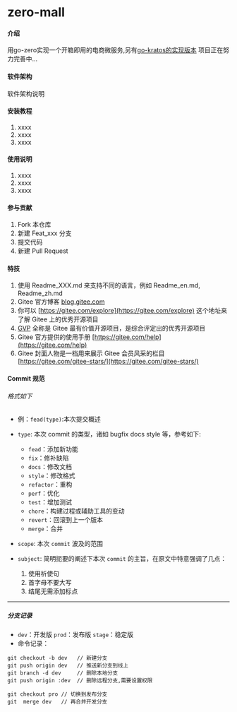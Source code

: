 # zero-mall

#### 介绍
用go-zero实现一个开箱即用的电商微服务,另有[go-kratos的实现版本](https://gitee.com/zhaobu/mfkratos-mall.git)
项目正在努力完善中...

#### 软件架构
软件架构说明


#### 安装教程

1.  xxxx
2.  xxxx
3.  xxxx

#### 使用说明

1.  xxxx
2.  xxxx
3.  xxxx

#### 参与贡献

1.  Fork 本仓库
2.  新建 Feat_xxx 分支
3.  提交代码
4.  新建 Pull Request


#### 特技

1.  使用 Readme\_XXX.md 来支持不同的语言，例如 Readme\_en.md, Readme\_zh.md
2.  Gitee 官方博客 [blog.gitee.com](https://blog.gitee.com)
3.  你可以 [https://gitee.com/explore](https://gitee.com/explore) 这个地址来了解 Gitee 上的优秀开源项目
4.  [GVP](https://gitee.com/gvp) 全称是 Gitee 最有价值开源项目，是综合评定出的优秀开源项目
5.  Gitee 官方提供的使用手册 [https://gitee.com/help](https://gitee.com/help)
6.  Gitee 封面人物是一档用来展示 Gitee 会员风采的栏目 [https://gitee.com/gitee-stars/](https://gitee.com/gitee-stars/)

#### Commit 规范

###### 格式如下

* 例：`fead(type)`:本次提交概述
* `type`: 本次 commit 的类型，诸如 bugfix docs style 等，参考如下:   

    * `fead`：添加新功能
    * `fix`：修补缺陷
    * `docs`：修改文档
    * `style`：修改格式
    * `refactor`：重构
    * `perf`：优化
    * `test`：增加测试
    * `chore`：构建过程或辅助工具的变动
    * `revert`：回滚到上一个版本
    * `merge`：合并

* `scope`: 本次 `commit` 波及的范围
* `subject`: 简明扼要的阐述下本次 `commit` 的主旨，在原文中特意强调了几点：

    1. 使用祈使句
    2. 首字母不要大写
    3. 结尾无需添加标点

---
##### 分支记录
* `dev`：开发版 `prod`：发布版 `stage`：稳定版
* 命令记录：
```
git checkout -b dev   // 新建分支
git push origin dev   // 推送新分支到线上
git branch -d dev     // 删除本地分支
git push origin :dev  // 删除远程分支,需要设置权限

git checkout pro // 切换到发布分支
git  merge dev   // 再合并开发分支
```